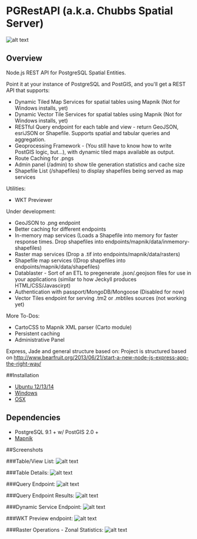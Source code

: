 PGRestAPI (a.k.a. Chubbs Spatial Server)
=========

![alt text](https://raw.github.com/spatialdev/PGRestAPI/master/docs/screens/logo.png "Logo")

## Overview

Node.js REST API for PostgreSQL Spatial Entities.

Point it at your instance of PostgreSQL and PostGIS,
and you'll get a REST API that supports:
* Dynamic Tiled Map Services for spatial tables using Mapnik (Not for Windows installs, yet)
* Dynamic Vector Tile Services for spatial tables using Mapnik (Not for Windows installs, yet)
* RESTful Query endpoint for each table and view - return GeoJSON, esriJSON or Shapefile.  Supports spatial and tabular queries and aggregation.
* Geoprocessing Framework - (You still have to know how to write PostGIS logic, but...), with dynamic tiled maps available as output.
* Route Caching for .pngs
* Admin panel (/admin) to show tile generation statistics and cache size
* Shapefile List (/shapefiles) to display shapefiles being served as map services

Utilities:
* WKT Previewer

Under development:
* GeoJSON to .png endpoint
* Better caching for different endpoints
* In-memory map services (Loads a Shapefile into memory for faster response times. Drop shapefiles into endpoints/mapnik/data/inmemory-shapefiles)
* Raster map services (Drop a .tif into endpoints/mapnik/data/rasters)
* Shapefile map services ((Drop shapefiles into endpoints/mapnik/data/shapefiles)
* Datablaster - Sort of an ETL to pregenerate .json/.geojson files for use in your applications (similar to how Jeckyll produces HTML/CSS/Javascirpt)
* Authentication with passport/MongoDB/Mongoose (Disabled for now)
* Vector Tiles endpoint for serving .tm2 or .mbtiles sources (not working yet)

More To-Dos:
* CartoCSS to Mapnik XML parser (Carto module)
* Persistent caching
* Administrative Panel


Express, Jade and general structure based on:
Project is structured based on http://www.bearfruit.org/2013/06/21/start-a-new-node-js-express-app-the-right-way/

##Installation

* [Ubuntu 12/13/14](/docs/Ubuntu_Install.md)
* [Windows](/docs/Windows_Install.md)
* [OSX](/docs/OSX_Install.md)

## Dependencies

* PostgreSQL 9.1 + w/ PostGIS 2.0 +
* [Mapnik](https://github.com/mapnik/mapnik)

##Screenshots


###Table/View List:
![alt text](https://raw.github.com/spatialdev/PGRestAPI/master/docs/screens/tablelist.png "Table List Screen")

###Table Details:
![alt text](https://raw.github.com/spatialdev/PGRestAPI/master/docs/screens/tabledetail.png "Table List Screen")

###Query Endpoint:
![alt text](https://raw.github.com/spatialdev/PGRestAPI/master/docs/screens/query.png "Query Endpoint")

###Query Endpoint Results:
![alt text](https://raw.github.com/spatialdev/PGRestAPI/master/docs/screens/query2.png "Query Endpoint Results")

###Dynamic Service Endpoint:
![alt text](https://raw.github.com/spatialdev/PGRestAPI/master/docs/screens/dynamic.png "Dynamic Map endpoint")

###WKT Preview endpoint:
![alt text](https://raw.github.com/spatialdev/PGRestAPI/master/docs/screens/wktpreview.png "WKT Preview")

###Raster Operations - Zonal Statistics:
![alt text](https://raw.github.com/spatialdev/PGRestAPI/master/docs/screens/raster.png "Raster Zonal Statistics")
